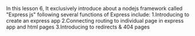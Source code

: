 In this lesson 6, It exclusively introduce about a nodejs framework called "Express js" following 
several functions of Express include:
1.Introducing to create an express app
2.Connecting routing to individual page in express app and html pages
3.Introducing to redirects & 404 pages
